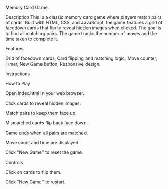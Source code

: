 Memory Card Game

Description
This is a classic memory card game where players match pairs of cards. Built with HTML, CSS, and JavaScript, the game features a grid of facedown cards that flip to reveal hidden images when clicked. The goal is to find all matching pairs. The game tracks the number of moves and the time taken to complete it.

Features

Grid of facedown cards,
 Card flipping and matching logic,
 Move counter,
 Timer,
 New Game button,
 Responsive design.

Instructions

How to Play

Open index.html in your web browser.

Click cards to reveal hidden images.

Match pairs to keep them face up.

Mismatched cards flip back face down.

Game ends when all pairs are matched.

Move count and time are displayed.

Click "New Game" to reset the game.


Controls

Click on cards to flip them.

Click "New Game" to restart.
